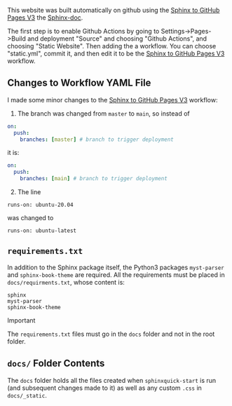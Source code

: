 This website was built automatically on github using the [Sphinx to GitHub Pages V3](https://github.com/marketplace/actions/sphinx-to-github-pages) the
[Sphinx-doc](https://sphinx-doc.org).


The first step is to enable Github Actions by going to Settings-\>Pages-\>Build and deployment "Source" and choosing "Github Actions", and choosing
"Static Website". Then adding the a workflow. You can choose "static.yml", commit it, and then edit it to be the 
[Sphinx to GitHub Pages V3](https://github.com/marketplace/actions/sphinx-to-github-pages) workflow.

## Changes to Workflow YAML File

I made some minor changes to the [Sphinx to GitHub Pages V3](https://github.com/marketplace/actions/sphinx-to-github-pages) workflow:

1. The branch was  changed from `master` to `main`, so instead of

```yml
on:
  push:
    branches: [master] # branch to trigger deployment
```

it is:

```yml
on:
  push:
    branches: [main] # branch to trigger deployment
```

2. The line 

```
runs-on: ubuntu-20.04
```

was changed to

```
runs-on: ubuntu-latest
```

## `requirements.txt`

In addition to the Sphinx package itself, the Python3 packages `myst-parser` and `sphinx-book-theme` are required. All the requirements must be placed in 
`docs/requirments.txt`, whose content is:

```
sphinx
myst-parser
sphinx-book-theme
```

> [!IMPORTANT]
> The `requirements.txt` files must go in the `docs` folder and not in the root folder.


## `docs/` Folder Contents

The `docs` folder holds all the files created when `sphinxquick-start` is run (and subsequent changes made to it) as well as any custom `.css` in `docs/_static`.
